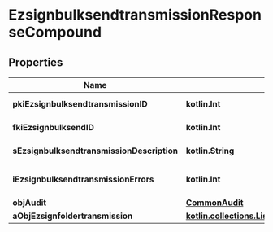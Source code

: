 
# EzsignbulksendtransmissionResponseCompound

## Properties
| Name | Type | Description | Notes |
| ------------ | ------------- | ------------- | ------------- |
| **pkiEzsignbulksendtransmissionID** | **kotlin.Int** | The unique ID of the Ezsignbulksendtransmission |  |
| **fkiEzsignbulksendID** | **kotlin.Int** | The unique ID of the Ezsignbulksend |  |
| **sEzsignbulksendtransmissionDescription** | **kotlin.String** | The description of the Ezsignbulksendtransmission |  |
| **iEzsignbulksendtransmissionErrors** | **kotlin.Int** | The number of errors during the Ezsignbulksendtransmission |  |
| **objAudit** | [**CommonAudit**](CommonAudit.md) |  |  |
| **aObjEzsignfoldertransmission** | [**kotlin.collections.List&lt;CustomEzsignfoldertransmissionResponse&gt;**](CustomEzsignfoldertransmissionResponse.md) |  |  |



